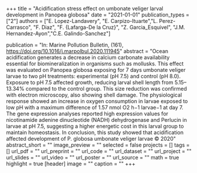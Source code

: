 +++
title = "Acidification stress effect on umbonate veliger larval development in Panopea globosa"
date = "2021-01-01"
publication_types = ["2"]
authors = ["E. Lopez-Landavery", "E. Carpizo-Ituarte","L. Perez-Carrasco", "F. Diaz", "F. {Lafarga-De la Cruz}", "Z. Garcia_Esquivel", "J.M. Hernandez-Ayon","C.E. Galindo-Sanchez"]

publication = "In: Marine Pollution Bulletin, (161), https://doi.org/10.1016/j.marpolbul.2020.111945"
abstract = "Ocean acidification generates a decrease in calcium carbonate availability essential for biomineralization in organisms such as mollusks. This effect was evaluated on Panopea globosa exposing for 7 days umbonate veliger larvae to two pH treatments: experimental (pH 7.5) and control (pH 8.0). Exposure to pH 7.5 affected growth, reducing larval shell length from 5.15–13.34% compared to the control group. This size reduction was confirmed with electron microscopy, also showing shell damage. The physiological response showed an increase in oxygen consumption in larvae exposed to low pH with a maximum difference of 1.57 nmol O2 h−1 larvae−1 at day 7. The gene expression analyses reported high expression values for nicotinamide adenine dinucleotide (NADH) dehydrogenase and Perlucin in larvae at pH 7.5, suggesting a higher energetic cost in this larval group to maintain homeostasis. In conclusion, this study showed that acidification affected development of P. globosa umbonate veliger larvae © 2020"
abstract_short = ""
image_preview = ""
selected = false
projects = []
tags = []
url_pdf = ""
url_preprint = ""
url_code = ""
url_dataset = ""
url_project = ""
url_slides = ""
url_video = ""
url_poster = ""
url_source = ""
math = true
highlight = true
[header]
image = ""
caption = ""
+++
